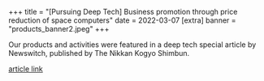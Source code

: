 +++
title = "[Pursuing Deep Tech] Business promotion through price reduction of space computers"
date = 2022-03-07
[extra]
banner = "products_banner2.jpeg"
+++

Our products and activities were featured in a deep tech special article by Newswitch, published by The Nikkan Kogyo Shimbun.

[article link](https://newswitch.jp/p/31131)
